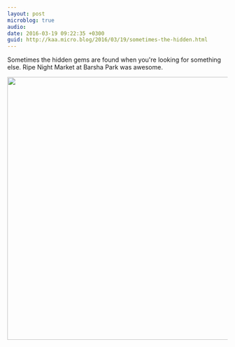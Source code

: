 ```yaml
---
layout: post
microblog: true
audio: 
date: 2016-03-19 09:22:35 +0300
guid: http://kaa.micro.blog/2016/03/19/sometimes-the-hidden.html
---
```

Sometimes the hidden gems are found when you're looking for something else. Ripe Night Market at Barsha Park was awesome.

<img src="http://www.kaa.bz/uploads/2018/9c515eb88c.jpg" width="600" height="600" />
